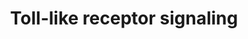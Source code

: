 ---
annotations:
- id: CL:0000451
  parent: native cell
  type: Cell Type Ontology
  value: dendritic cell
- id: PW:0000818
  parent: signaling pathway
  type: Pathway Ontology
  value: signaling pathway pertinent to immunity
- id: CL:0000235
  parent: native cell
  type: Cell Type Ontology
  value: macrophage
- id: CL:0000097
  parent: native cell
  type: Cell Type Ontology
  value: mast cell
- id: PW:0000814
  parent: signaling pathway
  type: Pathway Ontology
  value: Toll-like receptor signaling pathway
authors:
- Jmboer
- MaintBot
- Thomas
- AlexanderPico
- Khanspers
- Lizezhong
- Egonw
- Mkutmon
- Jmelius
- DeSl
- Eweitz
- Finterly
citedin:
- link: PMC9015133
  title: An endogenously activated antiviral state restricts SARS-CoV-2 infection
    in differentiated primary airway epithelial cells (2022)
- link: PMC8891742
  title: AMP5A modulates Toll-like receptors 7 and 8 single-stranded RNA immune responses
    in PMA-differentiated THP-1 and PBMC (2022)
- link: PMC8449537
  title: Novel ACE2 protein interactions relevant to COVID-19 predicted by evolutionary
    rate correlations (2021)
- link: PMC8287703
  title: 'Transcriptomic changes in peripheral blood mononuclear cells with weight
    loss: systematic literature review and primary data synthesis (2021)'
- link: PMC7702209
  title: LMWF5A suppresses cytokine release by modulating select inflammatory transcription
    factor activity in stimulated PBMC (2020)
- link: PMC7249325
  title: Adverse outcome pathways as a tool for the design of testing strategies to
    support the safety assessment of emerging advanced materials at the nanoscale
    (2020)
- link: PMC7051942
  title: CD11c+ B Cells Are Mainly Memory Cells, Precursors of Antibody Secreting
    Cells in Healthy Donors (2020)
- link: PMC4404230
  title: Copy number variations in high and low fertility breeding boars (2015)
- link: 10.1093/toxsci/kfx252
  title: A Data Fusion Pipeline for Generating and Enriching Adverse Outcome Pathway
    Descriptions
- link: 10.1016/j.tiv.2016.03.009
  title: MicroRNAs as potential biomarkers for doxorubicin-induced cardiotoxicity
- link: 10.1016/j.compbiomed.2021.104243
  title: Construction and analysis of protein-protein interaction network of non-alcoholic
    fatty liver disease
- link: 10.3389/fimmu.2020.00032
  title: CD11c+ B Cells Are Mainly Memory Cells, Precursors of Antibody Secreting
    Cells in Healthy Donors
- link: 10.1155/2022/3515001
  title: Combination of Enrichment Using Gene Ontology and Transcriptomic Analysis
    Revealed Contribution of Interferon Signaling to Severity of COVID-19 (2022)
- link: 10.3389/fimmu.2021.769011
  title: 'A Practical Strategy for Exploring the Pharmacological Mechanism of Luteolin
    Against COVID-19/Asthma Comorbidity: Findings of System Pharmacology and Bioinformatics
    Analysis (2024)'
communities:
- ONTOX
description: 'Toll-like receptors (TLRs) are a critical part of the innate immune
  response, and are expressed on macrophages and dendritic cells. TLRs are pattern-recognition
  receptors, and recognize molecules derived from microbes. Once activated, TLRs result
  in activation of innate immunity by inducing production of proinflammatory cytokines
  and upregulation of costimulatory molecules TLR signaling pathways are separated
  into two groups: a MyD88-dependent pathway that leads to the production of proinflammatory
  cytokines with quick activation of NFkB and MAPK; and a MyD88-independent pathway
  associated with the induction of IFN-beta and IFN-inducible genes, and maturation
  of dendritic cells with slow activation of NFkB and MAPK.  Proteins on this pathway
  have targeted assays available via the [https://assays.cancer.gov/available_assays?wp_id=WP75
  CPTAC Assay Portal].'
last-edited: 2024-08-01
ndex: f0cbbaaf-da0f-11eb-b666-0ac135e8bacf
organisms:
- Homo sapiens
redirect_from:
- /index.php/Pathway:WP75
- /instance/WP75
- /instance/WP75_r135009
revision: r135009
schema-jsonld:
- '@context': https://schema.org/
  '@id': https://wikipathways.github.io/pathways/WP75.html
  '@type': Dataset
  creator:
    '@type': Organization
    name: WikiPathways
  description: 'Toll-like receptors (TLRs) are a critical part of the innate immune
    response, and are expressed on macrophages and dendritic cells. TLRs are pattern-recognition
    receptors, and recognize molecules derived from microbes. Once activated, TLRs
    result in activation of innate immunity by inducing production of proinflammatory
    cytokines and upregulation of costimulatory molecules TLR signaling pathways are
    separated into two groups: a MyD88-dependent pathway that leads to the production
    of proinflammatory cytokines with quick activation of NFkB and MAPK; and a MyD88-independent
    pathway associated with the induction of IFN-beta and IFN-inducible genes, and
    maturation of dendritic cells with slow activation of NFkB and MAPK.  Proteins
    on this pathway have targeted assays available via the [https://assays.cancer.gov/available_assays?wp_id=WP75
    CPTAC Assay Portal].'
  keywords:
  - AKT1
  - AKT2
  - AKT3
  - CASP8
  - CCL3
  - CCL4
  - CCL5
  - CD14
  - CD40
  - CD80
  - CD86
  - CHUK
  - CXCL10
  - CXCL11
  - CXCL9
  - FADD
  - FOS
  - IFNA1
  - IFNA10
  - IFNA13
  - IFNA14
  - IFNA16
  - IFNA17
  - IFNA2
  - IFNA21
  - IFNA4
  - IFNA5
  - IFNA6
  - IFNA7
  - IFNA8
  - IFNAR1
  - IFNAR2
  - IFNB1
  - IKBKB
  - IKBKE
  - IKBKG
  - IL12A
  - IL12B
  - IL1B
  - IL6
  - IL8
  - IRAK1
  - IRAK4
  - IRF3
  - IRF5
  - IRF7
  - Imidazoquinolin
  - JUN
  - LBP
  - LPS (Gram negative)
  - LY96
  - Lipoarabinomannans(Mycobacteria)
  - Lipoprotein particle
  - MAP2K1
  - MAP2K2
  - MAP2K3
  - MAP2K4
  - MAP2K6
  - MAP2K7
  - MAP3K7
  - MAP3K8
  - MAPK1
  - MAPK10
  - MAPK11
  - MAPK12
  - MAPK13
  - MAPK14
  - MAPK3
  - MAPK8
  - MAPK9
  - MYD88
  - NFKB1
  - NFKBIA
  - NFKBIB
  - PI3K
  - Peptidoglycan(Gram positive)
  - RAC1
  - RELA
  - RIPK1
  - SPP1
  - STAT1
  - TAB1
  - TAB2
  - TAB3
  - TBK1
  - TICAM1
  - TICAM2
  - TIRAP
  - TLR1
  - TLR2
  - TLR3
  - TLR4
  - TLR5
  - TLR6
  - TLR7
  - TLR8
  - TLR9
  - TNF
  - TOLLIP
  - TRAF3
  - TRAF6
  - Zymosan (Yeast)
  license: CC0
  name: Toll-like receptor signaling
seo: CreativeWork
title: Toll-like receptor signaling
wpid: WP75
---